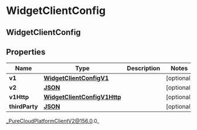 # WidgetClientConfig

## WidgetClientConfig

## Properties

|Name | Type | Description | Notes|
|------------ | ------------- | ------------- | -------------|
| **v1** | [**WidgetClientConfigV1**](WidgetClientConfigV1) |  | [optional] |
| **v2** | [**JSON**]() |  | [optional] |
| **v1Http** | [**WidgetClientConfigV1Http**](WidgetClientConfigV1Http) |  | [optional] |
| **thirdParty** | [**JSON**]() |  | [optional] |



_PureCloudPlatformClientV2@156.0.0_
